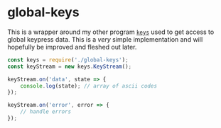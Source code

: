 # global-keys
This is a wrapper around my other program [`keys`](https://github.com/QuantumCoded/keys) used to get access to global keypress data. This is a *very* simple implementation and will hopefully be improved and fleshed out later.

```js
const keys = require('./global-keys');
const keyStream = new keys.KeyStream();

keyStream.on('data', state => {
	console.log(state); // array of ascii codes
});

keyStream.on('error', error => {
	// handle errors
});
```